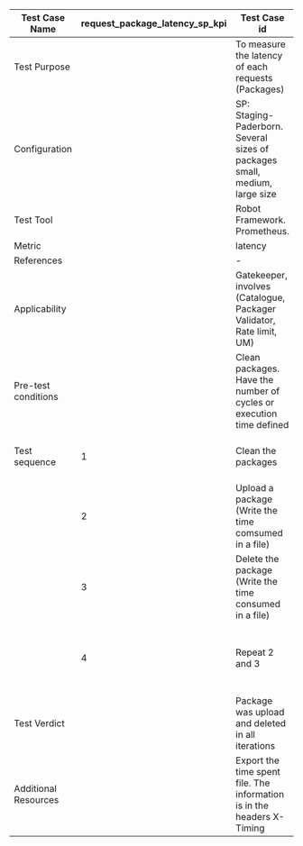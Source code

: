 
| Test Case Name       |   request_package_latency_sp_kpi   | Test Case id                 |         |
|----------------------|------|----------------------------------------------------|---------|
| Test Purpose         |      | To measure the latency of each requests (Packages) |         |
| Configuration        |      | SP: Staging-Paderborn. Several sizes of packages small, medium, large size  |         |
| Test Tool            |      | Robot Framework. Prometheus.                       |         |
| Metric               |      | latency                                            |         |
| References           |      | -                                                                       |         |
| Applicability        |      | Gatekeeper, involves (Catalogue, Packager Validator, Rate limit, UM)    |         |
| Pre-test conditions  |      | Clean packages. Have the number of cycles or execution time defined     |         |
| Test sequence        | 1    | Clean the packages                                                      | No packages in the catalogue  |
|                      | 2    | Upload a package (Write the time comsumed in a file)                    | package is in the catalogue  |
|                      | 3    | Delete the package (Write the time consumed in a file)                  | package is deleted from the catalogue  |
|                      | 4    | Repeat 2 and 3                                                          | package upload and deleted from the catalogue  |
| Test Verdict         |      | Package was upload and deleted in all iterations                        |         |
| Additional Resources |      |  Export the time spent file. The information is in the headers X-Timing |         |